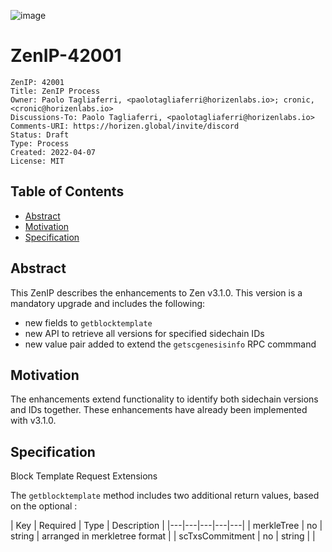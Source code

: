 ![image](ZenIP-42001/ZenIP-42000-1.png)

# ZenIP-42001

    ZenIP: 42001
    Title: ZenIP Process
    Owner: Paolo Tagliaferri, <paolotagliaferri@horizenlabs.io>; cronic, <cronic@horizenlabs.io>
    Discussions-To: Paolo Tagliaferri, <paolotagliaferri@horizenlabs.io>
    Comments-URI: https://horizen.global/invite/discord
    Status: Draft 
    Type: Process
    Created: 2022-04-07
    License: MIT

## Table of Contents

<!--ts-->

- [Abstract](#abstract)
- [Motivation](#motivation)
- [Specification](#specification)



## Abstract

This ZenIP describes the enhancements to Zen v3.1.0. This version is a mandatory upgrade and includes the following:
* new fields to `getblocktemplate`
* new API to retrieve all versions for specified sidechain IDs
* new value pair added to extend the `getscgenesisinfo` RPC commmand


## Motivation

The enhancements extend functionality to identify both sidechain versions and IDs together. These enhancements have already been implemented with v3.1.0.

## Specification

Block Template Request Extensions

The `getblocktemplate` method includes two additional return values, based on the optional :
 
 | Key | Required | Type | Description |
|---|---|---|---|---|
| merkleTree | no  | string  | arranged in merkletree format |
| scTxsCommitment | no | string |   |
 
